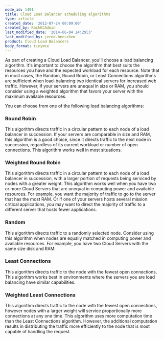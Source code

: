 ```yaml
---
node_id: 1491
title: Cloud Load Balancer scheduling algorithms
type: article
created_date: '2012-07-24 00:09:00'
created_by: RackKCAdmin
last_modified_date: '2014-06-04 14:2953'
last_modified_by: jered.heeschen
product: Cloud Load Balancers
body_format: tinymce
---
```


As part of creating a Cloud Load Balancer, you'll choose a load
balancing algorithm. It's important to choose the algorithm that best
suits the resources you have and the expected workload for each
resource. Note that in most cases, the Random, Round Robin, or Least
Connections algorithms are sufficient when load-balancing two identical
servers for increased web traffic. However, if your servers are unequal
in size or RAM, you should consider using a weighted algorithm that
favors your server with the maximum available resources.

You can choose from one of the following load balancing algorithms:

### Round Robin

This algorithm directs traffic in a circular pattern to each node of a
load balancer in succession. If your servers are comparable in size and
RAM, this algorithm is a good choice, since it directs traffic to the
next node in succession, regardless of its current workload or number of
open connections. This algorithm works well in most situations. 

### Weighted Round Robin

This algorithm directs traffic in a circular pattern to each node of a
load balancer in succession, with a larger portion of requests being
serviced by nodes with a greater weight. This algorithm works well when
you have two or more Cloud Servers that are unequal in computing power
and available resources. For example, you want the majority of traffic
to go to the server that has the most RAM. Or if one of your servers
hosts several mission critical applications, you may want to direct the
majority of traffic to a different server that hosts fewer
applications. 

### Random

This algorithm directs traffic to a randomly selected node. Consider
using this algorithm when nodes are equally matched in computing power
and available resources. For example, you have two Cloud Servers with
the same size disk and RAM. 

### Least Connections

This algorithm directs traffic to the node with the fewest open
connections. This algorithm works best in environments where the servers
you are load balancing have similar capabilities.

### Weighted Least Connections

This algorithm directs traffic to the node with the fewest open
connections, however nodes with a larger weight will service
proportionally more connections at any one time. This algorithm uses
more computation time than the Least Connections algorithm. However, the
additional computation results in distributing the traffic more
efficiently to the node that is most capable of handling the request.

